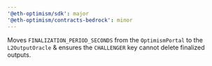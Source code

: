 ```yaml
---
'@eth-optimism/sdk': major
'@eth-optimism/contracts-bedrock': minor
---
```


Moves `FINALIZATION_PERIOD_SECONDS` from the `OptimismPortal` to the `L2OutputOracle` & ensures the `CHALLENGER` key cannot delete finalized outputs.
